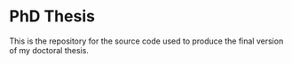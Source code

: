 # PhD Thesis

This is the repository for the source code used to produce the final version of my doctoral thesis.

